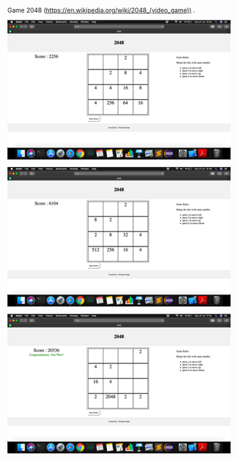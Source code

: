 Game 2048 (https://en.wikipedia.org/wiki/2048_(video_game)) .  

![Screenshot1](Screenshot1.png)

![Screenshot2](Screenshot2.png)

![Screenshot3](Screenshot3.png)